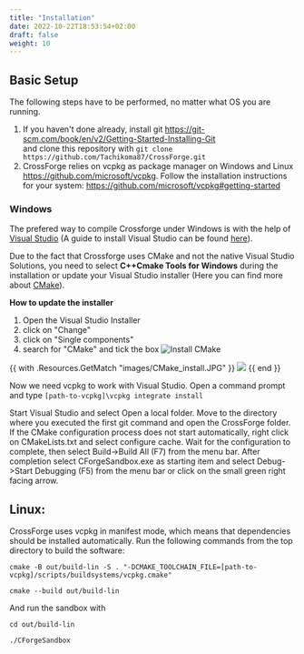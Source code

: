 ```yaml
---
title: "Installation"
date: 2022-10-22T18:53:54+02:00
draft: false
weight: 10
---
```


## Basic Setup

The following steps have to be performed, no matter what OS you are running.

1. If you haven't done already, install git https://git-scm.com/book/en/v2/Getting-Started-Installing-Git \
and clone this repository with `git clone https://github.com/Tachikoma87/CrossForge.git` 
2. CrossForge relies on vcpkg as package manager on Windows and Linux https://github.com/microsoft/vcpkg. Follow the installation instructions for your system: https://github.com/microsoft/vcpkg#getting-started

### **Windows**

The prefered way to compile Crossforge under Windows is with the help of [Visual Studio](https://visualstudio.microsoft.com/) (A guide to install Visual Studio can be found [here](https://learn.microsoft.com/en-us/visualstudio/install/)). 

Due to the fact that Crossforge uses CMake and not the native Visual Studio Solutions, you need to select **C++Cmake Tools for Windows** during the installation or update your Visual Studio installer (Here you can find more about [CMake](https://cmake.org/)).

**How to update the installer**
1. Open the Visual Studio Installer
1. click on "Change" 
1. click on "Single components"
1. search for "CMake" and tick the box
![Install CMake](images/CMake_install.JPG)

{{ with .Resources.GetMatch "images/CMake_install.JPG" }}
  <img src="{{ .RelPermalink }}" width="{{ .Width }}" height="{{ .Height }}">
{{ end }}

Now we need vcpkg to work with Visual Studio. Open a command prompt and type `[path-to-vcpkg]\vcpkg integrate install`

Start Visual Studio and select Open a local folder. Move to the directory where you executed the first git command and open the CrossForge folder. If the CMake configuration process does not start automatically, right click on CMakeLists.txt and select configure cache. Wait for the configuration to complete, then select Build->Build All (F7) from the menu bar. After completion select CForgeSandbox.exe as starting item and select Debug->Start Debugging (F5) from the menu bar or click on the small green right facing arrow.

## **Linux**:
CrossForge uses vcpkg in manifest mode, which means that dependencies should be installed automatically. Run the following commands from the top directory to build the software:

```
cmake -B out/build-lin -S . "-DCMAKE_TOOLCHAIN_FILE=[path-to-vcpkg]/scripts/buildsystems/vcpkg.cmake" 

cmake --build out/build-lin
```

And run the sandbox with

```
cd out/build-lin

./CForgeSandbox
```
